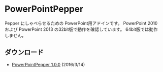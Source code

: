 # PowerPointPepper
Pepper にしゃべらせるための PowerPoint用アドインです。
PowerPoint 2010 および PowerPoint 2013 の32bit版で動作を確認しています。
64bit版では動作しません。

## ダウンロード
- [PowerPointPepper 1.0.0](https://github.com/ksasao/PowerPointPepper/blob/master/release/PowerPointPepper-1.0.0.zip?raw=true) (2016/3/14)
